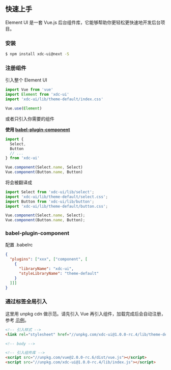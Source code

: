 ## 快速上手

Element UI 是一套 Vue.js 后台组件库，它能够帮助你更轻松更快速地开发后台项目。

### 安装

```bash
$ npm install xdc-ui@next -S
```

### 注册组件

引入整个 Element UI

```javascript
import Vue from 'vue'
import Element from 'xdc-ui'
import 'xdc-ui/lib/theme-default/index.css'

Vue.use(Element)
```

或者只引入你需要的组件

**使用 [babel-plugin-component](https://github.com/QingWei-Li/babel-plugin-component)**

```javascript
import {
  Select,
  Button
  // ...
} from 'xdc-ui'

Vue.component(Select.name, Select)
Vue.component(Button.name, Button)
```

将会被翻译成

```javascript
import Select from 'xdc-ui/lib/select';
import 'xdc-ui/lib/theme-default/select.css';
import Button from 'xdc-ui/lib/button';
import 'xdc-ui/lib/theme-default/button.css';

Vue.component(Select.name, Select);
Vue.component(Button.name, Button);
```

### babel-plugin-component

配置 .babelrc

```json
{
  "plugins": ["xxx", ["component", [
    {
      "libraryName": "xdc-ui",
      "styleLibraryName": "theme-default"
    }
  ]]]
}
```


### 通过标签全局引入

这里用 unpkg cdn 做示范。请先引入 Vue 再引入组件，加载完成后会自动注册，参考 [示例](https://codepen.io/anon/pen/ozYpNA)。

```html
<!-- 引入样式 -->
<link rel="stylesheet" href="//unpkg.com/xdc-ui@1.0.0-rc.4/lib/theme-default/index.css">

<!-- body -->

<!-- 引入组件库 -->
<script src="//unpkg.com/vue@2.0.0-rc.6/dist/vue.js"></script>
<script src="//unpkg.com/xdc-ui@1.0.0-rc.4/lib/index.js"></script>
```

